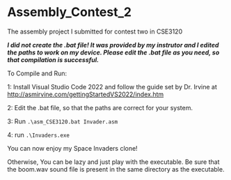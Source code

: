 # Assembly_Contest_2
The assembly project I submitted for contest two in CSE3120

***I did not create the .bat file! It was provided by my instrutor and I edited the paths to work on my device. Please edit the .bat file as you need, so that compilation is successful.***

To Compile and Run:

1: Install Visual Studio Code 2022 and follow the guide set by Dr. Irvine at http://asmirvine.com/gettingStartedVS2022/index.htm

2: Edit the .bat file, so that the paths are correct for your system.

3: Run ```.\asm_CSE3120.bat Invader.asm```

4: run ```.\Invaders.exe```

You can now enjoy my Space Invaders clone!

Otherwise, You can be lazy and just play with the executable. Be sure that the boom.wav sound file is present in the same directory as the executable.
